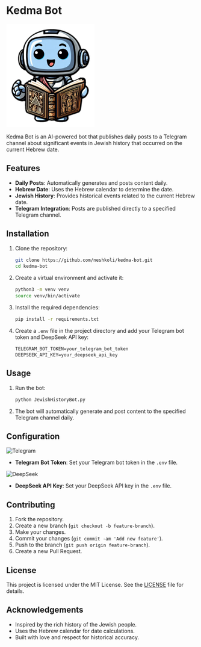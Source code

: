 # Kedma Bot

![Kedma Bot](kedma_bot.png)

Kedma Bot is an AI-powered bot that publishes daily posts to a Telegram channel about significant events in Jewish history that occurred on the current Hebrew date.

## Features

- **Daily Posts**: Automatically generates and posts content daily.
- **Hebrew Date**: Uses the Hebrew calendar to determine the date.
- **Jewish History**: Provides historical events related to the current Hebrew date.
- **Telegram Integration**: Posts are published directly to a specified Telegram channel.

## Installation

1. Clone the repository:

    ```sh
    git clone https://github.com/neshkoli/kedma-bot.git
    cd kedma-bot
    ```

2. Create a virtual environment and activate it:

    ```sh
    python3 -m venv venv
    source venv/bin/activate
    ```

3. Install the required dependencies:

    ```sh
    pip install -r requirements.txt
    ```

4. Create a `.env` file in the project directory and add your Telegram bot token and DeepSeek API key:

    ```env
    TELEGRAM_BOT_TOKEN=your_telegram_bot_token
    DEEPSEEK_API_KEY=your_deepseek_api_key
    ```

## Usage

1. Run the bot:

    ```sh
    python JewishHistoryBot.py
    ```

2. The bot will automatically generate and post content to the specified Telegram channel daily.

## Configuration

<img src="https://www.iconfinder.com/icons/1419139/download/png/128" alt="Telegram" width="64" height="64"/> 

- **Telegram Bot Token**: Set your Telegram bot token in the `.env` file.

<img src="https://storage.top100token.com/images/0ec73a40-b314-42ac-8d11-7d28503c4367.webp" alt="DeepSeek" width="64" height="64"/> 

- **DeepSeek API Key**: Set your DeepSeek API key in the `.env` file.


## Contributing

1. Fork the repository.
2. Create a new branch (`git checkout -b feature-branch`).
3. Make your changes.
4. Commit your changes (`git commit -am 'Add new feature'`).
5. Push to the branch (`git push origin feature-branch`).
6. Create a new Pull Request.

## License

This project is licensed under the MIT License. See the [LICENSE](http://_vscodecontentref_/1) file for details.

## Acknowledgements

- Inspired by the rich history of the Jewish people.
- Uses the Hebrew calendar for date calculations.
- Built with love and respect for historical accuracy.
